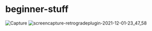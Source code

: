 # beginner-stuff
![Capture](https://user-images.githubusercontent.com/88625677/144477101-5a55dab4-2487-465e-979f-2630d485dd95.PNG)
![screencapture-retrogradeplugin-2021-12-01-23_47_58](https://user-images.githubusercontent.com/88625677/144478518-10a1b00e-e869-49ab-865b-0617d933e0c0.png)

